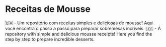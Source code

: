 # Receitas de Mousse 
🇧🇷 - Um repositório com receitas simples e deliciosas de mousse! Aqui você encontra o passo a passo para preparar sobremesas incríveis.
🇺🇸 - A repository with simple and delicious mousse receipts! Here you find the step by step to prepare incredible desserts.
